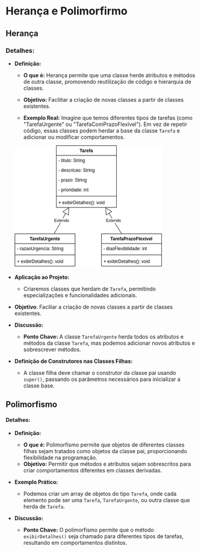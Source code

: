 # Herança e Polimorfirmo

## Herança

### Detalhes:
- **Definição:**
  - **O que é:** Herança permite que uma classe herde atributos e métodos de outra classe, promovendo reutilização de código e hierarquia de classes.
  - **Objetivo:** Facilitar a criação de novas classes a partir de classes existentes.

  - **Exemplo Real:** Imagine que temos diferentes tipos de tarefas (como "TarefaUrgente" ou "TarefaComPrazoFlexível"). Em vez de repetir código, essas classes podem herdar a base da classe `Tarefa` e adicionar ou modificar comportamentos.

  ![Herança entre classe Tarefa, Tarefa Urgente e Tarefa Com Prazo Flexível](img/heranca_TarefaPrazoFlexivel.png)

- **Aplicação ao Projeto:**
  - Criaremos classes que herdam de `Tarefa`, permitindo especializações e funcionalidades adicionais.

* **Objetivo**: Faciliar a criação de novas classes a partir de classes existentes.

- **Discussão:**
  - **Ponto Chave:** A classe `TarefaUrgente` herda todos os atributos e métodos da classe `Tarefa`, mas podemos adicionar novos atributos e sobrescrever métodos.

- **Definição de Construtores nas Classes Filhas:**
  - A classe filha deve chamar o construtor da classe pai usando `super()`, passando os parâmetros necessários para inicializar a classe base.

## Polimorfismo

#### Detalhes:
- **Definição:**
  - **O que é:** Polimorfismo permite que objetos de diferentes classes filhas sejam tratados como objetos da classe pai, proporcionando flexibilidade na programação.
  - **Objetivo:** Permitir que métodos e atributos sejam sobrescritos para criar comportamentos diferentes em classes derivadas.

- **Exemplo Prático:**
  - Podemos criar um array de objetos do tipo `Tarefa`, onde cada elemento pode ser uma `Tarefa`, `TarefaUrgente`, ou outra classe que herda de `Tarefa`.

- **Discussão:**
  - **Ponto Chave:** O polimorfismo permite que o método `exibirDetalhes()` seja chamado para diferentes tipos de tarefas, resultando em comportamentos distintos.